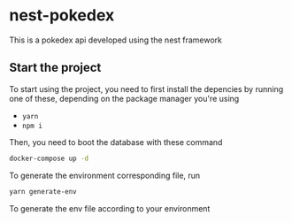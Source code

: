 nest-pokedex
===

This is a pokedex api developed using the nest framework

## Start the project

To start using the project, you need to first install the depencies by running one of these, depending on the package manager you're using
+ `yarn`
+ `npm i`

Then, you need to boot the database with these command
```bash
docker-compose up -d
```

To generate the environment corresponding file, run
```bash
yarn generate-env
```
To generate the env file according to your environment
